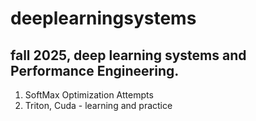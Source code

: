 # deeplearningsystems
fall 2025, deep learning systems and Performance Engineering.
----

1. SoftMax Optimization Attempts
2. Triton, Cuda - learning and practice
